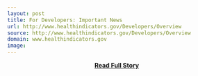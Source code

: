 ```yaml
---
layout: post
title: For Developers: Important News
url: http://www.healthindicators.gov/Developers/Overview
source: http://www.healthindicators.gov/Developers/Overview
domain: www.healthindicators.gov
image: 
---
```


<p></p>
<center><p><a href="http://www.healthindicators.gov/Developers/Overview" style='padding:25px; font-sze:18px; font-weight: bold;'>Read Full Story</a></p></center>
